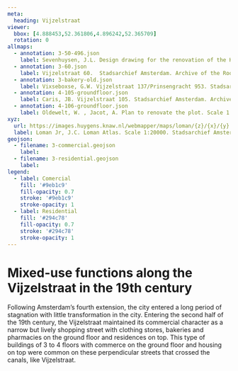 ```yaml
---
meta:
  heading: Vijzelstraat
viewer:
  bbox: [4.888453,52.361806,4.896242,52.365709]
  rotation: 0
allmaps:
  - annotation: 3-50-496.json
    label: Sevenhuysen, J.L. Design drawing for the renovation of the Herengracht 494-Vijzelstraat 50 house. Stadsarchief Amsterdam. Collection Atlas Kok. 1872
  - annotation: 3-60.json
    label: Vijzelstraat 60.  Stadsarchief Amsterdam. Archive of the Rooimeesters, later Construction Supervisors. 1860
  - annotation: 3-bakery-old.json
    label: Vixseboxse, G.W. Vijzelstraat 137/Prinsengracht 953. Stadsarchief Amsterdam. Archive of the Building and Housing Inspection Service-construction drawings. 1892
  - annotation: 4-105-groundfloor.json
    label: Caris, JB. Vijzelstraat 105. Stadsarchief Amsterdam. Archive of the Building and Housing Inspection Service- construction drawings. 1879
  - annotation: 4-106-groundfloor.json
    label: Oldewelt, W. , Jacot, A. Plan to renovate the plot. Scale 1:100. Stadsarchief Amsterdam. Amsterdam City Archives Collection- construction drawings. 1865
xyz: 
  url: https://images.huygens.knaw.nl/webmapper/maps/loman/{z}/{x}/{y}.jpeg
  label: Loman Jr, J.C. Loman Atlas. Scale 1:20000. Stadsarchief Amsterdam. 1876.
geojson: 
  - filename: 3-commercial.geojson
    label: 
  - filename: 3-residential.geojson
    label: 
legend:
  - label: Comercial
    fill: '#9eb1c9'
    fill-opacity: 0.7
    stroke: '#9eb1c9'
    stroke-opacity: 1
  - label: Residential
    fill: '#294c78'
    fill-opacity: 0.7
    stroke: '#294c78'
    stroke-opacity: 1
---
```

# Mixed-use functions along the Vijzelstraat in the 19th century
Following Amsterdam’s fourth extension, the city entered a long period of stagnation with little transformation in the city. Entering the second half of the 19th century, the Vijzelstraat maintained its commercial character as a narrow but lively shopping street with clothing stores, bakeries and pharmacies on the ground floor and residences on top. This type of buildings of 3 to 4 floors with commerce on the ground floor and housing on top were common on these perpendicular streets that crossed the canals, like Vijzelstraat. 